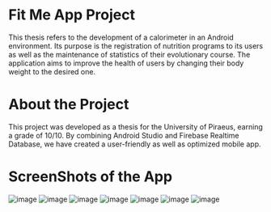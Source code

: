# Fit Me App Project
This thesis refers to the development of a calorimeter in an Android environment. Its purpose is the registration of nutrition programs to its users as well as the maintenance of statistics of their evolutionary course. 
Τhe application aims to improve the health of users by changing their body weight to the desired one.

# About the Project
This project was developed as a thesis for the University of Piraeus, earning a grade of 10/10. By combining Android Studio and Firebase Realtime Database, we have created a user-friendly as well as optimized mobile app.

# ScreenShots of the App

![image](https://github.com/GeorgeLiaros/FitMeApp-Project/assets/47497244/2620da48-758e-4f5f-9e71-cd98b70d608a)
![image](https://github.com/GeorgeLiaros/FitMeApp-Project/assets/47497244/63065f3b-2d3a-45e4-9999-9a524b624910)
![image](https://github.com/GeorgeLiaros/FitMeApp-Project/assets/47497244/4d22f394-e309-423e-bed6-35b365a40b5b)
![image](https://github.com/GeorgeLiaros/FitMeApp-Project/assets/47497244/707d054b-7d64-4fd2-8af9-54f8142237ae)
![image](https://github.com/GeorgeLiaros/FitMeApp-Project/assets/47497244/6c09c2d9-6788-44dc-8a0d-ad18c0a501b5)
![image](https://github.com/GeorgeLiaros/FitMeApp-Project/assets/47497244/455e7922-28bc-4738-a76d-0f6d43eeb48a)
![image](https://github.com/GeorgeLiaros/FitMeApp-Project/assets/47497244/a0f41f0e-bc30-44db-adcf-0438b95962c4)


